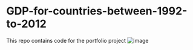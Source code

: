 # GDP-for-countries-between-1992-to-2012

This repo contains code for the portfolio project 
![image](https://user-images.githubusercontent.com/78521898/213707385-53d96ed7-81f2-47d8-9ec1-e1d102d65888.png)

